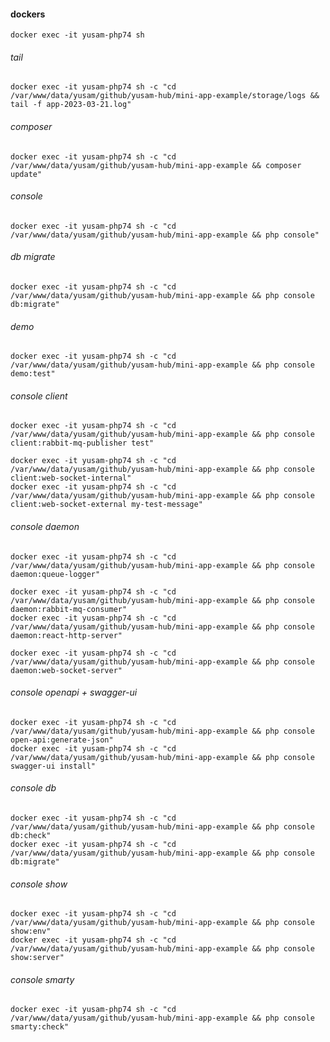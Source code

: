 #### dockers

    docker exec -it yusam-php74 sh

###### tail

    docker exec -it yusam-php74 sh -c "cd /var/www/data/yusam/github/yusam-hub/mini-app-example/storage/logs && tail -f app-2023-03-21.log"

###### composer

    docker exec -it yusam-php74 sh -c "cd /var/www/data/yusam/github/yusam-hub/mini-app-example && composer update"

###### console

    docker exec -it yusam-php74 sh -c "cd /var/www/data/yusam/github/yusam-hub/mini-app-example && php console"

###### db migrate

    docker exec -it yusam-php74 sh -c "cd /var/www/data/yusam/github/yusam-hub/mini-app-example && php console db:migrate"

###### demo

    docker exec -it yusam-php74 sh -c "cd /var/www/data/yusam/github/yusam-hub/mini-app-example && php console demo:test"

###### console client

    docker exec -it yusam-php74 sh -c "cd /var/www/data/yusam/github/yusam-hub/mini-app-example && php console client:rabbit-mq-publisher test"

    docker exec -it yusam-php74 sh -c "cd /var/www/data/yusam/github/yusam-hub/mini-app-example && php console client:web-socket-internal"
    docker exec -it yusam-php74 sh -c "cd /var/www/data/yusam/github/yusam-hub/mini-app-example && php console client:web-socket-external my-test-message"

###### console daemon

    docker exec -it yusam-php74 sh -c "cd /var/www/data/yusam/github/yusam-hub/mini-app-example && php console daemon:queue-logger"

    docker exec -it yusam-php74 sh -c "cd /var/www/data/yusam/github/yusam-hub/mini-app-example && php console daemon:rabbit-mq-consumer"
    docker exec -it yusam-php74 sh -c "cd /var/www/data/yusam/github/yusam-hub/mini-app-example && php console daemon:react-http-server"

    docker exec -it yusam-php74 sh -c "cd /var/www/data/yusam/github/yusam-hub/mini-app-example && php console daemon:web-socket-server"

###### console openapi + swagger-ui

    docker exec -it yusam-php74 sh -c "cd /var/www/data/yusam/github/yusam-hub/mini-app-example && php console open-api:generate-json"
    docker exec -it yusam-php74 sh -c "cd /var/www/data/yusam/github/yusam-hub/mini-app-example && php console swagger-ui install"

###### console db

    docker exec -it yusam-php74 sh -c "cd /var/www/data/yusam/github/yusam-hub/mini-app-example && php console db:check"
    docker exec -it yusam-php74 sh -c "cd /var/www/data/yusam/github/yusam-hub/mini-app-example && php console db:migrate"

###### console show

    docker exec -it yusam-php74 sh -c "cd /var/www/data/yusam/github/yusam-hub/mini-app-example && php console show:env"
    docker exec -it yusam-php74 sh -c "cd /var/www/data/yusam/github/yusam-hub/mini-app-example && php console show:server"

###### console smarty

    docker exec -it yusam-php74 sh -c "cd /var/www/data/yusam/github/yusam-hub/mini-app-example && php console smarty:check"

